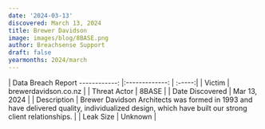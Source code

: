 ```yaml
---
date: '2024-03-13'
discovered: March 13, 2024
title: Brewer Davidson
image: images/blog/8BASE.png
author: Breachsense Support
draft: false
yearmonths: 2024/march
---
```



| Data Breach Report
------------:     |:-------------:    | :-----:|
| Victim      | brewerdavidson.co.nz      | 
| Threat Actor      | 8BASE      | 
| Date Discovered      | Mar 13, 2024      | 
| Description      | Brewer Davidson Architects was formed in 1993 and have delivered quality, individualized design, which have built our strong client relationships.      | 
| Leak Size      | Unknown      | 

